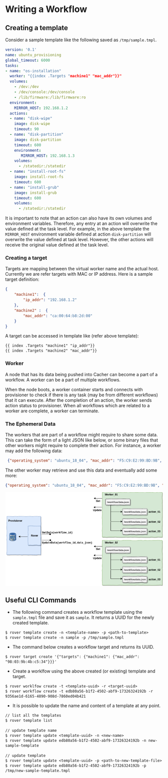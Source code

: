 # Writing a Workflow


## Creating a template

Consider a sample template like the following saved as `/tmp/sample.tmpl`.

```yaml
version: '0.1'
name: ubuntu_provisioning
global_timeout: 6000
tasks:
- name: "os-installation"
  worker: "{{index .Targets "machine1" "mac_addr"}}"
  volumes:
    - /dev:/dev
    - /dev/console:/dev/console
    - /lib/firmware:/lib/firmware:ro
  environment:
    MIRROR_HOST: 192.168.1.2
  actions:
  - name: "disk-wipe"
    image: disk-wipe
    timeout: 90
  - name: "disk-partition"
    image: disk-partition
    timeout: 600
    environment:
       MIRROR_HOST: 192.168.1.3
    volumes:
      - /statedir:/statedir
  - name: "install-root-fs"
    image: install-root-fs
    timeout: 600
  - name: "install-grub"
    image: install-grub
    timeout: 600
    volumes:
      - /statedir:/statedir
```

It is important to note that an action can also have its own volumes and environment variables. Therefore, any entry at an action will overwrite the value defined at the task level. For example, in the above template the `MIRROR_HOST` environment variable defined at action `disk-partition` will overwrite the value defined at task level. However, the other actions will receive the original value defined at the task level.


### Creating a target

Targets are mapping between the virtual worker name and the actual host. Currently we are refer targets with MAC or IP address. Here is a sample target definition:

```json
{
    "machine1":  {
        "ip_addr": "192.168.1.2"
    },
    "machine2" :  {
        "mac_addr": "ca:00:64:b8:2d:00"
    }
}
```

A target can be accessed in template like (refer above template):

```
{{ index .Targets "machine1" "ip_addr"}}
{{ index .Targets "machine2" "mac_addr"}}
```

### Worker

A node that has its data being pushed into Cacher can become a part of a workflow. A worker can be a part of multiple workflows. 

When the node boots, a worker container starts and connects with provisioner to check if there is any task (may be from different workflows) that it can execute. After the completion of an action, the worker sends action status to provisioner. When all workflows which are related to a worker are complete, a worker can terminate. 


### The Ephemeral Data

The workers that are part of a workflow might require to share some data. This can take the form of a light JSON like below, or some binary files that other workers might require to complete their action. For instance, a worker may add the following data:

```json
 {"operating_system": "ubuntu_18_04", "mac_addr": "F5:C9:E2:99:BD:9B", "instance_id": "123e4567-e89b-12d3-a456-426655440000"}
```

The other worker may retrieve and use this data and eventually add some more:

```json
{"operating_system": "ubuntu_18_04", "mac_addr": "F5:C9:E2:99:BD:9B", "instance_id": "123e4567-e89b-12d3-a456-426655440000", "ip_addresses": [{"address_family": 4, "address": "172.27.0.23", "cidr": 31, "private": true}]}
```
![](img/ephemeral-data.png)


## Useful CLI Commands

 - The following command creates a workflow template using the `sample.tmpl` file and save it as `sample`. It returns a UUID for the newly created template.
 ```shell
 $ rover template create -n <template-name> -p <path-to-template>
 $ rover template create -n sample -p /tmp/sample.tmpl
 ``` 

 - The command below creates a workflow target and returns its UUID.
 ```shell
 $ rover target create '{"targets": {"machine1": {"mac_addr": "98:03:9b:4b:c5:34"}}}' 
 ```

 - Create a worklfow using the above created (or existing) template and target.
 ```shell
 $ rover worklfow create -t <template-uuid> -r <target-uuid>
 $ rover workflow create -t edb80a56-b1f2-4502-abf9-17326324192b -r 9356ae1d-6165-4890-908d-7860ed04b421
 ```
    
 - It is possible to update the name and content of a template at any point. 
 ```shell
 // list all the templates 
 $ rover template list

 // update template name
 $ rover template update <template-uuid> -n <new-name>
 $ rover template update edb80a56-b1f2-4502-abf9-17326324192b -n new-sample-template

 // update template 
 $ rover template update <template-uuid> -p <path-to-new-template-file>
 $ rover template update edb80a56-b1f2-4502-abf9-17326324192b -p /tmp/new-sample-template.tmpl
 ```



